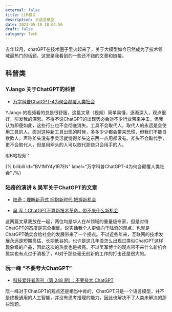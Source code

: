 ```yaml
---
external: false
title: LLM相关
description: 大语言模型
date: 2023-05-10 18:04:56
draft: false
category: Tech
---
```


去年12月，chatGPT在技术圈子里火起来了，关于大模型如今已然成为了技术领域最热门的话题，这里是我看到的一些还不错的文章和链接。

## 科普类
### YJango 关于ChatGPT的科普

* [万字科普ChatGPT-4为何会颠覆人类社会](https://www.modevol.com/episode/clf9d5kni0zo301mm6tkl9t87)

YJango 的视频看的总是很舒服，这篇文章（视频）简单易懂，逐渐深入，观点很好，引发我的深思。不得不说ChatGPT的出现势必会对不少行业带来冲击，但我认为即便如此，这些行业也不会彻底消失。工具不会取代人，取代人的永远是会使用工具的人。面对这种新工具出现的时候，多多少少都会带来恐慌，但我们不能自欺欺人，声称斧头没有手灵活就觉得斧头这东西一点用都没有。斧头不会取代手，更不会取代人，但是用斧头的人可以取代那些只会用手的人。

附B站视频：

{% bilibili id="BV1MY4y1R7EN" label="万字科普ChatGPT-4为何会颠覆人类社会" /%}

### 陆奇的演讲 & 吴军关于ChatGPT的文章

* [陆奇：理解新范式 拥抱新时代 把握新机会](https://miracleplus.feishu.cn/docx/CS8ydhVISokvnaxUAQ5c2OvynbP?from=from_copylink)

* [吴 军：ChatGPT不算新技术革命，带不来什么新机会](http://mp.weixin.qq.com/s?__biz=MzUxMjYyNTg2MA==&mid=2247580899&idx=2&sn=a762053047ef78c365b568a09cf6bc3f&chksm=f9626148ce15e85e6eddcc481f421211eb3557248d73bed108a836b6678087e2073413856b4d#rd)

这两篇文章我放在一起，两位均是华人在AI领域的重量级专家，但是对待ChatGPT的态度是完全相反。说实话我个人更偏向于陆奇的观点，也就是ChatGPT确实会给社会的发展带来了一个拐点。不过近些年来，互联网的技术发展永远是短期高估、长期低谷的。也许是这几年没怎么出现过类似ChatGPT这样现象级的产品，因此这次的热度也是极高。不过吴军博士的观点带不来什么新机会属实也有点过于消极了，AI对于那些毫无创新的工作的打击还是很大的。

### 阮一峰 “不要夸大ChatGPT”

* [科技爱好者周刊（第 248 期）：不要夸大 ChatGPT](https://www.ruanyifeng.com/blog/2023/03/weekly-issue-248.html)

阮一峰对于ChatGPT的观点还是相当中肯的，ChatGPT只是一个语言模型，并不是终极通用的人工智能，并没有思考推理的能力，因此也解决不了人类未解决的那些难题。

